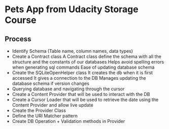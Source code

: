 # Pets App from Udacity Storage Course

## Process
-   Identify Schema (Table name, column names, data types)
-   Create a Contract class
A Contract class define the schema with all the structure and the constants of our databases
Helps avoid spelling errors when generating sql commands
Ease of updating database schema
-   Create the SQLiteOpenHelper class
It creates the db when it is first accessed
It gives a connection to the DB
Manages updating the database schema if version changes
-   Querying database and navigating through the cursor
-   Create a Content Provider that will be used to interact with the DB
-   Create a Cursor Loader that will be used to retrieve the date using the Content Provider and allow live update
-   Create the Provider Class
-   Define the URI Matcher pattern
-   Create DB Operation + Validation methods in Provider
